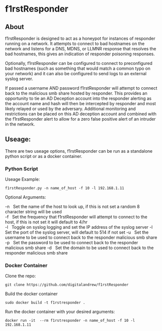 # f1rstResponder

## About
f1rstResponder is designed to act as a honeypot for instances of responder running on a network. It attempts to connect to bad hostnames on the network and listens for a DNS, MDNS, or LLMNR response that resolves the bad hostnames, this gives an indication of responder poisoning responses.

Optionally, f1rstResponder can be configured to connect to preconfigured bad hostnames (such as something that would match a common typo on your network) and it can also be configured to send logs to an external syslog server.

If passed a username AND password f1rstResponder will attempt to connect back to the malicious smb share hosted by responder. This provides an opportunity to tie an AD Deception account into the responder alerting as the account name and hash will then be intercepted by responder and most likely relayed or used by the adversary. Additional monitoring and restrictions can be placed on this AD deception account and combined with the f1rstResponder alert to allow for a zero false positive alert of an intruder in the network. 
 

## Useage:

There are two useage options, f1rstResponder can be run as a standalone python script or as a docker container.

### Python Script

Useage Example:

`f1rstResponder.py -n name_of_host -f 10 -l 192.168.1.11`

Optional Arguments:

-n &nbsp; Set the name of the host to look up, if this is not set a random 8 character string will be used  
-f &nbsp; Set the frequency that f1rstResponder will attempt to connect to the host, if this is not set it will default to 4/hr  
-l &nbsp; Toggle on syslog logging and set the IP address of the syslog server
-l &nbsp; Set the port of the syslog server, will default to 514 if not set
-u &nbsp; Set the username to be used to connect back to the responder malicious smb share
-p &nbsp; Set the password to be used to connect back to the responder malicious smb share
-d &nbsp; Set the domain to be used to connect back to the responder malicious smb share

### Docker Container

Clone the repo:

`git clone https://github.com/digitalandrew/f1rstResponder`

Build the docker container

`sudo docker build -t f1rstresponder .`

Run the docker container with your desired arguments:

`docker run -it  --rm f1rstresponder -n name_of_host -f 10 -l 192.168.1.11`







